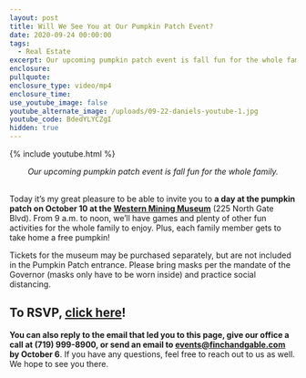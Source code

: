 ```yaml
---
layout: post
title: Will We See You at Our Pumpkin Patch Event?
date: 2020-09-24 00:00:00
tags:
  - Real Estate
excerpt: Our upcoming pumpkin patch event is fall fun for the whole family.
enclosure:
pullquote:
enclosure_type: video/mp4
enclosure_time:
use_youtube_image: false
youtube_alternate_image: /uploads/09-22-daniels-youtube-1.jpg
youtube_code: BdedYLYCZgI
hidden: true
---
```


{% include youtube.html %}

<center><em>Our upcoming pumpkin patch event is fall fun for the whole family.</em></center>

<br>Today it’s my great pleasure to be able to invite you to **a day at the pumpkin patch on October 10 at the <u><a target="_blank" rel="noopener" href="https://goo.gl/maps/rEhmsiT4yBast3Ks6">Western Mining Museum</a></u>** (225 North Gate Blvd). From 9 a.m. to noon, we’ll have games and plenty of other fun activities for the whole family to enjoy. Plus, each family member gets to take home a free pumpkin\!

Tickets for the museum may be purchased separately, but are not included in the Pumpkin Patch entrance. Please bring masks per the mandate of the Governor (masks only have to be worn inside) and practice social distancing.

## **To RSVP, <u><a target="_blank" rel="noopener" href="http://vid.us/n2mhzj">click here</a></u>\!**

**You can also reply to the email that led you to this page, give our office a call at (719) 999-8900, or send an email to <u><a href="mailto:events@finchandgable.com">events@finchandgable.com</a></u> by October 6**. If you have any questions, feel free to reach out to us as well. We hope to see you there.